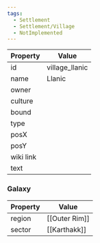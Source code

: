 ```yaml
---
tags:
  - Settlement
  - Settlement/Village
  - NotImplemented
---
```


| Property  | Value          |
| --------- | -------------- |
| id        | village_llanic |
| name      | Llanic         |
| owner     |                |
| culture   |                |
| bound     |                |
| type      |                |
| posX      |                |
| posY      |                |
| wiki link |                |
| text      |                |

### Galaxy
| Property | Value         |
| -------- | ------------- |
| region   | [[Outer Rim]] |
| sector   | [[Karthakk]]  |
